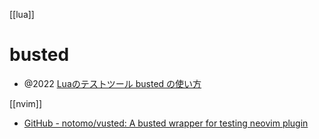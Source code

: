 [[lua]]

# busted
- @2022 [Luaのテストツール busted の使い方](https://zenn.dev/rapan931/articles/20220912-lua-busted)

[[nvim]]
- [GitHub - notomo/vusted: A busted wrapper for testing neovim plugin](https://github.com/notomo/vusted)
